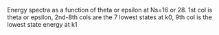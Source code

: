 Energy spectra as a function of theta or epsilon at Ns=16 or 28. 
1st col is theta or epsilon, 2nd-8th cols are the 7 lowest states at k0, 9th col is the lowest state energy at k1
